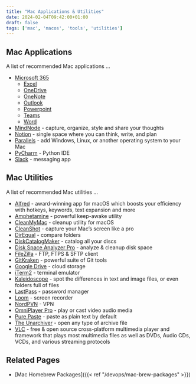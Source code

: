 ```yaml
---
title: "Mac Applications & Utilities"
date: 2024-02-04T09:42:00+01:00
draft: false
tags: ['mac', 'macos', 'tools', 'utilities']
---
```

## Mac Applications
A list of recommended Mac applications ...
- [Microsoft 365](https://www.microsoft.com/en-ie/microsoft-365/mac/microsoft-365-for-mac)
  - [Excel](https://www.microsoft.com/en-ie/microsoft-365/excel)
  - [OneDrive](https://apps.apple.com/us/app/onedrive/id823766827)
  - [OneNote](https://www.microsoft.com/en-ie/microsoft-365/onenote/digital-note-taking-app)
  - [Outlook](https://www.microsoft.com/en-ie/microsoft-365/outlook/email-and-calendar-software-microsoft-outlook)
  - [Powerpoint](https://www.microsoft.com/en-ie/microsoft-365/powerpoint)
  - [Teams](https://www.microsoft.com/en-ie/microsoft-teams/group-chat-software)
  - [Word](https://www.microsoft.com/en-ie/microsoft-365/word)
- [MindNode](https://www.mindnode.com/) - capture, organize, style and share your thoughts
- [Notion](https://www.notion.so/) - single space where you can think, write, and plan
- [Parallels](https://www.parallels.com/) - add Windows, Linux, or another operating system to your Mac
- [PyCharm](https://www.jetbrains.com/pycharm/) - Python IDE
- [Slack](https://slack.com/) - messaging app

## Mac Utilities
A list of recommended Mac utilities ...
- [Alfred](https://www.alfredapp.com/) - award-winning app for macOS which boosts your efficiency with hotkeys, keywords, text expansion and more
- [Amphetamine](https://apps.apple.com/us/app/amphetamine/id937984704) - powerful keep-awake utility
- [CleanMyMac](https://cleanmymac.com/) - cleanup utility for macOS
- [CleanShot](https://cleanshot.com/) - capture your Mac’s screen like a pro
- [DirEqual](https://apps.apple.com/us/app/direqual/id1435575700) - compare folders
- [DiskCatalogMaker](https://diskcatalogmaker.com/) - catalog all your discs
- [Disk Space Analyzer Pro](https://apps.apple.com/us/app/disk-space-analyzer-pro/id488920185) - analyze & cleanup disk space
- [FileZilla](https://filezilla-project.org/) - FTP, FTPS & SFTP client
- [GitKraken](https://www.gitkraken.com/) - powerful suite of Git tools
- [Google Drive](https://apps.apple.com/au/app/google-drive/id507874739) - cloud storage
- [iTerm2](https://iterm2.com/) - terminal emulator
- [Kaleidoscope](https://kaleidoscope.app/) - spot the differences in text and image files, or even folders full of files
- [LastPass](https://www.lastpass.com/) - password manager
- [Loom](https://www.loom.com/) - screen recorder
- [NordPVN](https://nordvpn.com/) - VPN
- [OmniPlayer Pro](https://apps.apple.com/tt/app/omniplayer-pro-media-player/id1522844237) - play or cast video audio media
- [Pure Paste](https://sindresorhus.com/pure-paste) - paste as plain text by default
- [The Unarchiver](https://theunarchiver.com/) - open any type of archive file
- [VLC](https://www.videolan.org/vlc/download-macosx.html) - free & open source cross-platform multimedia player and framework that plays most multimedia files as well as DVDs, Audio CDs, VCDs, and various streaming protocols

## Related Pages
- [Mac Homebrew Packages]({{< ref "/devops/mac-brew-packages" >}})

